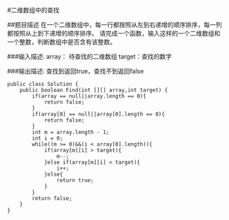 #二维数组中的查找

##题目描述
在一个二维数组中，每一行都按照从左到右递增的顺序排序，每一列都按照从上到下递增的顺序排序。
请完成一个函数，输入这样的一个二维数组和一个整数，判断数组中是否含有该整数。

###输入描述:
array： 待查找的二维数组
target：查找的数字


###输出描述:
查找到返回true，查找不到返回false

```
public class Solution {
    public boolean Find(int [][] array,int target) {
        if(array == null||array.length == 0){
            return false;
        }
        if(array[0] == null||array[0].length == 0){
            return false;
        }
        int m = array.length - 1;
        int i = 0;
        while((m >= 0)&&(i < array[0].length)){
		    if(array[m][i] > target){
				m--;
		    }else if(array[m][i] < target){
				i++;
		    }else{
				return true;
		    }
        }
        return false;
    }
}
```
